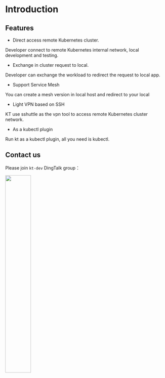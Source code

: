 # Introduction

## Features

* Direct access remote Kubernetes cluster.

Developer connect to remote Kubernetes internal network, local development and testing.

* Exchange in cluster request to local.

Developer can exchange the workload to redirect the request to local app.

* Support Service Mesh

You can create a mesh version in local host and redirect to your local

* Light VPN based on SSH

KT use sshuttle as the vpn tool to access remote Kubernetes cluster network.

* As a kubectl plugin

Run kt as a kubectl plugin, all you need is kubectl.

## Contact us

Please join `kt-dev` DingTalk group：

<img src="https://virtual-environment.oss-cn-zhangjiakou.aliyuncs.com/image/dingtalk-group-en-us.jpg" width="40%"></img>
